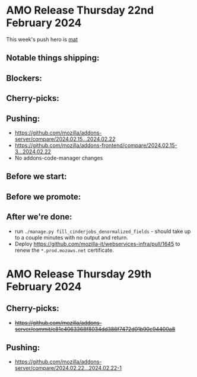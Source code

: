# AMO Release Thursday 22nd February 2024

This week's push hero is [mat](https://github.com/diox)

## Notable things shipping:

## Blockers:

## Cherry-picks:

## Pushing:

- https://github.com/mozilla/addons-server/compare/2024.02.15...2024.02.22
- https://github.com/mozilla/addons-frontend/compare/2024.02.15-3...2024.02.22
- No addons-code-manager changes

## Before we start:

## Before we promote:

## After we're done:
- run `./manage.py fill_cinderjobs_denormalized_fields` - should take up to a couple minutes with no output and return.
- Deploy https://github.com/mozilla-it/webservices-infra/pull/1645 to renew the `*.prod.mozaws.net` certificate.

# AMO Release Thursday 29th February 2024

## Cherry-picks:
- ~~https://github.com/mozilla/addons-server/commit/c81e4063368f8034dd386f7472d01b90c94400a8~~

## Pushing:

- https://github.com/mozilla/addons-server/compare/2024.02.22...2024.02.22-1
